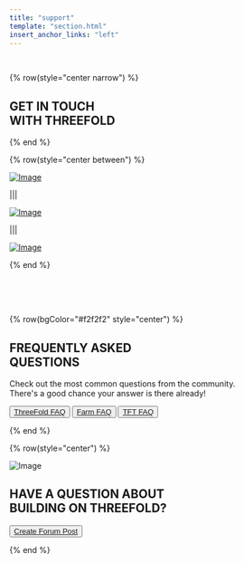 ```yaml
---
title: "support"
template: "section.html"
insert_anchor_links: "left"
---
```


<br>

<!-- section 1 (Farm) -->

{% row(style="center narrow") %}


## GET IN TOUCH <br> **WITH THREEFOLD**


{% end %}

{% row(style="center between") %}

[![Image](/images/support_join.png)](https://t.me/threefold)


|||

[![Image](/images/support_press.png)](https://mail.google.com/mail/u/0/?fs=1&tf=cm&source=mailto&to=press@threefold.io)


|||

[![Image](/images/support_join.png)](https://mail.google.com/mail/u/0/?fs=1&tf=cm&source=mailto&to=info@threefold.io)


{% end %}


<br>

<br>

<br>


<!-- section 2 (QUESTIONS) -->

{% row(bgColor="#f2f2f2" style="center") %}

## FREQUENTLY ASKED <br> **QUESTIONS**

Check out the most common questions from the community. <br> There's a good chance your answer is there already!

<button>[ThreeFold FAQ](/faq)</button>
<button>[Farm FAQ](/farmfaq)</button>
<button>[TFT FAQ](/tftfaq)</button>


{% end %}



<!-- section 3 (world of farmers) -->

{% row(style="center") %}

![Image](/images/ask.png#mx-auto)
<br>

## HAVE A QUESTION ABOUT <br> **BUILDING ON THREEFOLD?**


<button>[Create Forum Post](https://forum.threefold.io/)</button>


{% end %}